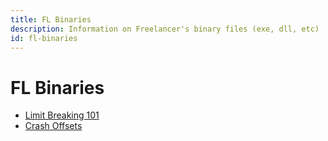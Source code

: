 ```yaml
---
title: FL Binaries
description: Information on Freelancer's binary files (exe, dll, etc)
id: fl-binaries
---
```


# FL Binaries

* [Limit Breaking 101](./Limit%20Breaking%20101.md)
* [Crash Offsets](./Crash%20Offsets.md)